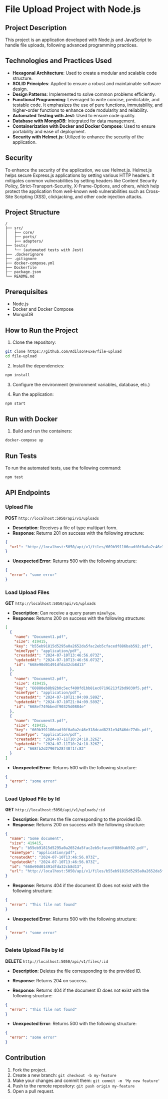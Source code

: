 # File Upload Project with Node.js

## Project Description

This project is an application developed with Node.js and JavaScript to handle file uploads, following advanced
programming practices.

## Technologies and Practices Used

- **Hexagonal Architecture**: Used to create a modular and scalable code structure.
- **SOLID Principles**: Applied to ensure a robust and maintainable software design.
- **Design Patterns**: Implemented to solve common problems efficiently.
- **Functional Programming**: Leveraged to write concise, predictable, and testable code. It emphasizes the use of pure
  functions, immutability, and higher-order functions to enhance code modularity and reliability.
- **Automated Testing with Jest**: Used to ensure code quality.
- **Database with MongoDB**: Integrated for data management.
- **Containerization with Docker and Docker Compose**: Used to ensure portability and ease of deployment.
- **Security with Helmet.js**: Utilized to enhance the security of the application.

## Security

To enhance the security of the application, we use Helmet.js. Helmet.js helps secure Express.js applications by setting
various HTTP headers. It mitigates common vulnerabilities by setting headers like Content Security Policy,
Strict-Transport-Security, X-Frame-Options, and others, which help protect the application from well-known web
vulnerabilities such as Cross-Site Scripting (XSS), clickjacking, and other code injection attacks.

## Project Structure

```plaintext
/
├── src/
│   ├── core/
│   ├── ports/
│   ├── adapters/
├── tests/
│   └── (automated tests with Jest)
├── .dockerignore
├── .gitignore
├── docker-compose.yml
├── Dockerfile
├── package.json
└── README.md
```

## Prerequisites

- Node.js
- Docker and Docker Compose
- MongoDB

## How to Run the Project

1. Clone the repository:

```sh
git clone https://github.com/AdilsonFuxe/file-upload
cd file-upload
```

2. Install the dependencies:

```sh
npm install
```

3. Configure the environment (environment variables, database, etc.)

4. Run the application:

```sh
npm start
```

## Run with Docker

1. Build and run the containers:

```sh
docker-compose up
```

## Run Tests

To run the automated tests, use the following command:

```sh
npm test
```

## API Endpoints

### Upload File

**POST** `http://localhost:5050/api/v1/uploads`

- **Description**: Receives a file of type multipart form.
- **Response**: Returns 201 on success with the following structure:

```json
{
  "url": "http://localhost:5050/api/v1/files/669b391106eadf0f0a0a2c46e318dcad8231e34546dc77db.pdf"
}
```

- **Unexpected Error**: Returns 500 with the following structure:

```json
{
  "error": "some error"
}
```

### Load Upload Files

**GET** `http://localhost:5050/api/v1/uploads`

- **Description**: Can receive a query param `mimeType`.
- **Response**: Returns 200 on success with the following structure:

```json
[
  {
    "name": "Document1.pdf",
    "size": 419415,
    "key": "b55eb91815d5295a0a2652da5fac2eb5cfacedf886bab592.pdf",
    "mimeType": "application/pdf",
    "createdAt": "2024-07-10T13:46:56.073Z",
    "updatedAt": "2024-07-10T13:46:56.073Z",
    "id": "668e90d01491dfda32cb8d13"
  },
  {
    "name": "Document2.pdf",
    "size": 419415,
    "key": "60880eb8b92b0c5ecf400fd1bb81ec07196213f2bd9030f5.pdf",
    "mimeType": "application/pdf",
    "createdAt": "2024-07-10T21:04:09.589Z",
    "updatedAt": "2024-07-10T21:04:09.589Z",
    "id": "668ef749bbedf90325d0884e"
  },
  {
    "name": "Document3.pdf",
    "size": 419415,
    "key": "669b391106eadf0f0a0a2c46e318dcad8231e34546dc77db.pdf",
    "mimeType": "application/pdf",
    "createdAt": "2024-07-11T10:24:18.326Z",
    "updatedAt": "2024-07-11T10:24:18.326Z",
    "id": "668fb2d27967b28f48f1fc82"
  }
]
```

- **Unexpected Error**: Returns 500 with the following structure:

```json
{
  "error": "some error"
}
```

### Load Upload File by Id

**GET** `http://localhost:5050/api/v1/uploads/:id`

- **Description**: Returns the file corresponding to the provided ID.
- **Response**: Returns 200 on success with the following structure:

```json
{
  "name": "Some document",
  "size": 419415,
  "key": "b55eb91815d5295a0a2652da5fac2eb5cfacedf886bab592.pdf",
  "mimeType": "application/pdf",
  "createdAt": "2024-07-10T13:46:56.073Z",
  "updatedAt": "2024-07-10T13:46:56.073Z",
  "id": "668e90d01491dfda32cb8d13",
  "url": "http://localhost:5050/api/v1/files/b55eb91815d5295a0a2652da5fac2eb5cfacedf886bab592.pdf"
}
```

- **Response**: Returns 404 if the document ID does not exist with the following structure:

```json
{
  "error": "This file not found"
}
```

- **Unexpected Error**: Returns 500 with the following structure:

```json
{
  "error": "some error"
}
```

### Delete Upload File by Id

**DELETE** `http://localhost:5050/api/v1/files/:id`

- **Description**: Deletes the file corresponding to the provided ID.
- **Response**: Returns 204 on success.

- **Response**: Returns 404 if the document ID does not exist with the following structure:

```json
{
  "error": "This file not found"
}
```

- **Unexpected Error**: Returns 500 with the following structure:

```json
{
  "error": "some error"
}
```

## Contribution

1. Fork the project.
2. Create a new branch: `git checkout -b my-feature`
3. Make your changes and commit them: `git commit -m 'My new feature'`
4. Push to the remote repository: `git push origin my-feature`
5. Open a pull request.
